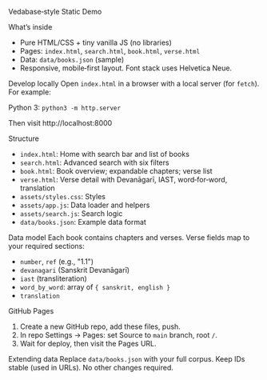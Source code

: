 Vedabase‑style Static Demo

What’s inside
- Pure HTML/CSS + tiny vanilla JS (no libraries)
- Pages: `index.html`, `search.html`, `book.html`, `verse.html`
- Data: `data/books.json` (sample)
- Responsive, mobile‑first layout. Font stack uses Helvetica Neue.

Develop locally
Open `index.html` in a browser with a local server (for `fetch`). For example:

Python 3: `python3 -m http.server`

Then visit http://localhost:8000

Structure
- `index.html`: Home with search bar and list of books
- `search.html`: Advanced search with six filters
- `book.html`: Book overview; expandable chapters; verse list
- `verse.html`: Verse detail with Devanāgarī, IAST, word‑for‑word, translation
- `assets/styles.css`: Styles
- `assets/app.js`: Data loader and helpers
- `assets/search.js`: Search logic
- `data/books.json`: Example data format

Data model
Each book contains chapters and verses. Verse fields map to your required sections:
- `number`, `ref` (e.g., "1.1")
- `devanagari` (Sanskrit Devanāgarī)
- `iast` (transliteration)
- `word_by_word`: array of `{ sanskrit, english }`
- `translation`

GitHub Pages
1) Create a new GitHub repo, add these files, push.
2) In repo Settings → Pages: set Source to `main` branch, root `/`.
3) Wait for deploy, then visit the Pages URL.

Extending data
Replace `data/books.json` with your full corpus. Keep IDs stable (used in URLs). No other changes required.

